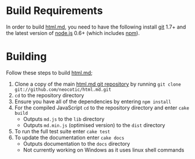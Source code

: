 # Build Requirements
In order to build [html.md][], you need to have the following install [git][] 1.7+ and the latest version of [node.js][] 0.6+ (which includes [npm][]).

# Building
Follow these steps to build [html.md][];

1. Clone a copy of the main [html.md git repository](https://github.com/neocotic/html.md) by running `git clone git://github.com/neocotic/html.md.git`
2. `cd` to the repository directory
3. Ensure you have all of the dependencies by entering `npm install`
4. For the compiled JavaScript `cd` to the repository directory and enter `cake build`
   * Outputs `md.js` to the `lib` directory
   * Outputs `md.min.js` (optimised version) to the `dist` directory
5. To run the full test suite enter `cake test`
6. To update the documentation enter `cake docs`
   * Outputs documentation to the `docs` directory
   * Not currently working on Windows as it uses linux shell commands

[git]: http://git-scm.com
[node.js]: http://nodejs.org
[npm]: http://npmjs.org
[html.md]: http://neocotic.com/html.md